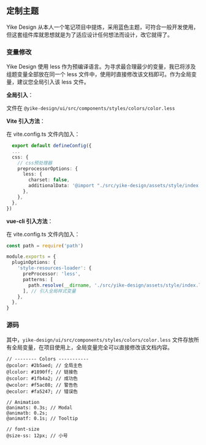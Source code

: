 ## 定制主题

Yike Design 从本人一个笔记项目中提炼，采用蓝色主题，可符合一般开发使用，但这套组件库就思想就是为了适应设计任何想法而设计，改它就得了。

### 变量修改

Yike Design 使用 less 作为预编译语言。为寻求最合理最少的变量，我已将涉及组题变量全部放在同一个 less 文件中，使用时直接修改该文档即可。作为全局变量，建议您全局引入该 less 文件。

**全局引入**：

文件在 `@yike-design/ui/src/components/styles/colors/color.less`

**Vite 引入方法**：

在 vite.config.ts 文件内加入：

```ts
  export default defineConfig({
  ...
  css: {
    // css预处理器
    preprocessorOptions: {
      less: {
        charset: false,
        additionalData: '@import "./src/yike-design/assets/style/index.less";',
      },
    },
  },
})
```

**vue-cli 引入方法**：

在 vite.config.ts 文件内加入：

```ts
const path = require('path')

module.exports = {
  pluginOptions: {
    'style-resources-loader': {
      preProcessor: 'less',
      patterns: [
        path.resolve(__dirname, './src/yike-design/assets/style/index.less'),
      ], // 引入全局样式变量
    },
  },
}
```

### 源码

其中，`yike-design/ui/src/components/styles/colors/color.less` 文件存放所有全局变量，在项目使用上，全局变量完全可以直接修改该文档内容。

```less
// -------- Colors -----------
@pcolor: #2b5aed; // 全局主色
@lcolor: #1890ff; // 链接色
@scolor: #1fb4a2; // 成功色
@wcolor: #f5ac08; // 警告色
@ecolor: #fa5247; // 错误色

// Animation
@animats: 0.3s; // Modal
@animatb: 0.2s;
@animatf: 0.1s; // Tooltip

// font-size
@size-ss: 12px; // 小号
```
